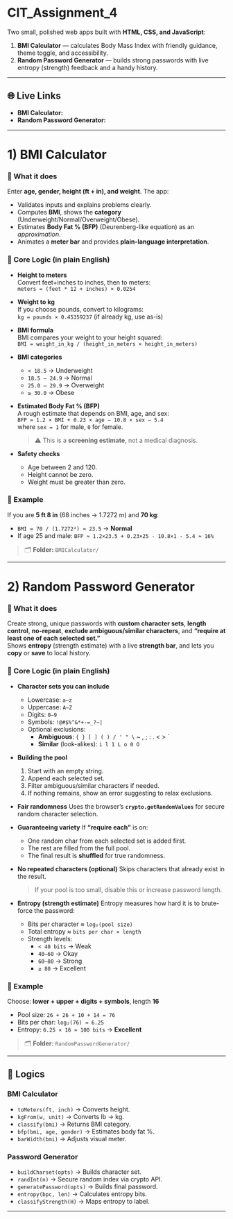 # CIT_Assignment_4

Two small, polished web apps built with **HTML, CSS, and JavaScript**:

1) **BMI Calculator** — calculates Body Mass Index with friendly guidance, theme toggle, and accessibility.
2) **Random Password Generator** — builds strong passwords with live entropy (strength) feedback and a handy history.
---

## 🌐 Live Links

- **BMI Calculator:**
- **Random Password Generator:**

---

# 1) BMI Calculator

### 🧠 What it does
Enter **age, gender, height (ft + in), and weight**. The app:
- Validates inputs and explains problems clearly.
- Computes **BMI**, shows the **category** (Underweight/Normal/Overweight/Obese).
- Estimates **Body Fat % (BFP)** (Deurenberg-like equation) as an *approximation*.
- Animates a **meter bar** and provides **plain-language interpretation**.

### 🔩 Core Logic (in plain English)

- **Height to meters**  
  Convert feet+inches to inches, then to meters:  
  `meters = (feet * 12 + inches) × 0.0254`

- **Weight to kg**  
  If you choose pounds, convert to kilograms:  
  `kg = pounds × 0.45359237` (if already kg, use as-is)

- **BMI formula**  
  BMI compares your weight to your height squared:  
  `BMI = weight_in_kg / (height_in_meters × height_in_meters)`

- **BMI categories**
    - `< 18.5` → Underweight
    - `18.5 – 24.9` → Normal
    - `25.0 – 29.9` → Overweight
    - `≥ 30.0` → Obese

- **Estimated Body Fat % (BFP)**  
  A rough estimate that depends on BMI, age, and sex:  
  `BFP = 1.2 × BMI + 0.23 × age − 10.8 × sex − 5.4`  
  where `sex = 1` for male, `0` for female.
  > ⚠️ This is a **screening estimate**, not a medical diagnosis.

- **Safety checks**
    - Age between 2 and 120.
    - Height cannot be zero.
    - Weight must be greater than zero.

### 🧪 Example
If you are **5 ft 8 in** (68 inches → 1.7272 m) and **70 kg**:
- `BMI = 70 / (1.7272²) ≈ 23.5` → **Normal**
- If age 25 and male: `BFP ≈ 1.2×23.5 + 0.23×25 - 10.8×1 - 5.4 ≈ 16%`
 
> 🗂 **Folder:** `BMICalculator/`

---

# 2) Random Password Generator

### 🧠 What it does
Create strong, unique passwords with **custom character sets**, **length control**, **no-repeat**, **exclude ambiguous/similar characters**, and **“require at least one of each selected set.”**  
Shows **entropy** (strength estimate) with a live **strength bar**, and lets you **copy** or **save** to local history.

### 🔩 Core Logic (in plain English)

- **Character sets you can include**
    - Lowercase: `a–z`
    - Uppercase: `A–Z`
    - Digits: `0–9`
    - Symbols: `!@#$%^&*+-=_?~|`
    - Optional exclusions:
        - **Ambiguous**: `{ } [ ] ( ) / ' " \` ~ , ; : . < > \`
        - **Similar** (look-alikes): `i l 1 L o 0 O`

- **Building the pool**
    1) Start with an empty string.
    2) Append each selected set.
    3) Filter ambiguous/similar characters if needed.
    4) If nothing remains, show an error suggesting to relax exclusions.

- **Fair randomness**
  Uses the browser’s **`crypto.getRandomValues`** for secure random character selection.

- **Guaranteeing variety**
  If **“require each”** is on:
    - One random char from each selected set is added first.
    - The rest are filled from the full pool.
    - The final result is **shuffled** for true randomness.

- **No repeated characters (optional)**
  Skips characters that already exist in the result.
  > If your pool is too small, disable this or increase password length.

- **Entropy (strength estimate)**
  Entropy measures how hard it is to brute-force the password:
    - Bits per character ≈ `log₂(pool size)`
    - Total entropy ≈ `bits per char × length`
    - Strength levels:
        - `< 40 bits` → Weak
        - `40–60` → Okay
        - `60–80` → Strong
        - `≥ 80` → Excellent

### 🧪 Example
Choose: **lower + upper + digits + symbols**, length **16**
- Pool size: `26 + 26 + 10 + 14 = 76`
- Bits per char: `log₂(76) ≈ 6.25`
- Entropy: `6.25 × 16 ≈ 100 bits` → **Excellent**

> 🗂 **Folder:** `RandomPasswordGenerator/`

---


## 🧩 Logics

### BMI Calculator
- `toMeters(ft, inch)` → Converts height.
- `kgFrom(w, unit)` → Converts lb → kg.
- `classify(bmi)` → Returns BMI category.
- `bfp(bmi, age, gender)` → Estimates body fat %.
- `barWidth(bmi)` → Adjusts visual meter.

### Password Generator
- `buildCharset(opts)` → Builds character set.
- `randInt(n)` → Secure random index via crypto API.
- `generatePassword(opts)` → Builds final password.
- `entropy(bpc, len)` → Calculates entropy bits.
- `classifyStrength(H)` → Maps entropy to label.

---